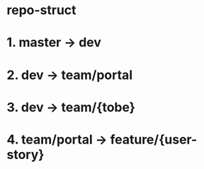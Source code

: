 # repo-struct

# 1. master -> dev
# 2. dev -> team/portal
# 3. dev -> team/{tobe}
# 4. team/portal -> feature/{user-story}
